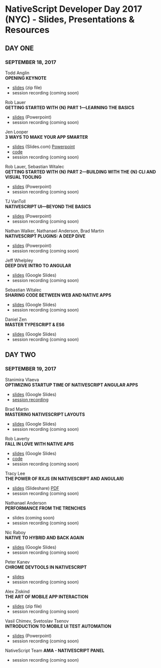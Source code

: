 # NativeScript Developer Day 2017 (NYC) - Slides, Presentations & Resources

## DAY ONE
### SEPTEMBER 18, 2017

Todd Anglin<br>
**OPENING KEYNOTE**

- [slides](/presentations/DevDay-2017-Keynote-Slides.zip)  (zip file)
- session recording (coming soon)

Rob Lauer<br>
**GETTING STARTED WITH {N} PART 1—LEARNING THE BASICS**

- [slides](/presentations/NativeScript-101.pptx) (Powerpoint)
- session recording (coming soon)

Jen Looper<br>
**3 WAYS TO MAKE YOUR APP SMARTER**

- [slides](http://slides.com/telerikdevrel/deck-34) (Slides.com) [Powerpoint](/presentations/jen-looper.pptx)
- [code](https://github.com/jlooper/quicknoms-app)
- session recording (coming soon)

Rob Lauer, Sebastian Witalec<br>
**GETTING STARTED WITH {N} PART 2—BUILDING WITH THE {N} CLI AND VISUAL TOOLING**

- [slides](/presentations/NativeScript-Tooling.pptx) (Powerpoint)
- session recording (coming soon)

TJ VanToll<br>
**NATIVESCRIPT UI—BEYOND THE BASICS**

- [slides](/presentations/NativeScript-UI.pptx) (Powerpoint)
- session recording (coming soon)

Nathan Walker, Nathanael Anderson, Brad Martin<br>
**NATIVESCRIPT PLUGINS: A DEEP DIVE**

- [slides](/presentations/nathan-walker-plugins.pptx) (Powerpoint)
- session recording (coming soon)

Jeff Whelpley<br>
**DEEP DIVE INTRO TO ANGULAR**

- [slides](https://docs.google.com/presentation/d/1ju54x4zUEfhFfksNJ84_BuzwFnyguDc6jypGbmoCVrg/edit?usp=sharing) (Google Slides)
- session recording (coming soon)

Sebastian Witalec<br>
**SHARING CODE BETWEEN WEB AND NATIVE APPS**

- [slides](https://drive.google.com/file/d/0B4BcydrYoAJFZ0pxeDJJZG92Mm8/view) (Google Slides)
- session recording (coming soon)

Daniel Zen<br>
**MASTER TYPESCRIPT & ES6**

- [slides](https://docs.google.com/presentation/d/1bQJJ2K8VJUE4zOJgWvh7CjaBX-aYHnD0X-JFp1Ro7Vw/edit?usp=sharing) (Google Slides)
- session recording (coming soon)

## DAY TWO
### SEPTEMBER 19, 2017

Stanimira Vlaeva<br>
**OPTIMIZING STARTUP TIME OF NATIVESCRIPT ANGULAR APPS**

- [slides](https://docs.google.com/presentation/d/1jVsq0M-crDGAof0qK5hy2TFLGUCYJVi_TS9dODZjaA8/edit?usp=sharing) (Google Slides)
- [session recording](https://www.youtube.com/watch?v=7rHnLb-2tZ4&feature=youtu.be)

Brad Martin<br>
**MASTERING NATIVESCRIPT LAYOUTS**

- [slides](https://docs.google.com/presentation/d/19GoyWC5I1uVNsEijFpjc9_1rcxteOgJ8ESr_-pyMEYs/edit?usp=sharing) (Google Slides)
- session recording (coming soon)

Rob Laverty<br>
**FALL IN LOVE WITH NATIVE APIS**

- [slides](https://docs.google.com/presentation/d/1zbrcynWXwH5FvpKYXXNxziw75ktahqMalNktOgcGQaI/edit?usp=sharing) (Google Slides)
- [code](https://github.com/roblav96/nativescript-devday2017)
- session recording (coming soon)

Tracy Lee<br>
**THE POWER OF RXJS (IN NATIVESCRIPT AND ANGULAR)**

- [slides](https://www.slideshare.net/ladyleet/the-power-of-rxjs-in-nativescript-angular) (Slideshare) [PDF](/presentations/RxJS-in-NativeScript.pdf)
- session recording (coming soon)

Nathanael Anderson<br>
**PERFORMANCE FROM THE TRENCHES**

- slides (coming soon)
- session recording (coming soon)

Nic Raboy<br>
**NATIVE TO HYBRID AND BACK AGAIN**

- [slides](https://docs.google.com/presentation/d/1YFFL9oc_nK2A_7OmRU0td8wOEC1hBCcG7sErmeNbk9o/edit?usp=sharing) (Google Slides)
- session recording (coming soon)

Peter Kanev<br>
**CHROME DEVTOOLS IN NATIVESCRIPT**

- [slides](https://docs.google.com/presentation/d/1jVsq0M-crDGAof0qK5hy2TFLGUCYJVi_TS9dODZjaA8/edit?usp=sharing)
- session recording (coming soon)

Alex Ziskind<br>
**THE ART OF MOBILE APP INTERACTION**

- [slides](/Users/brinaldi/Documents/projects/nativescript-developer-day-2017/presentations/20170919_NDD_alex_ziskind.pptx.zip) (zip file)
- session recording (coming soon)

Vasil Chimev, Svetoslav Tsenov<br>
**INTRODUCTION TO MOBILE UI TEST AUTOMATION**

- [slides](/presentations/Introduction-to-Mobile-Test-Automation.pptx) (Powerpoint)
- session recording (coming soon)

NativeScript Team
**AMA - NATIVESCRIPT PANEL**

- session recording (coming soon)
